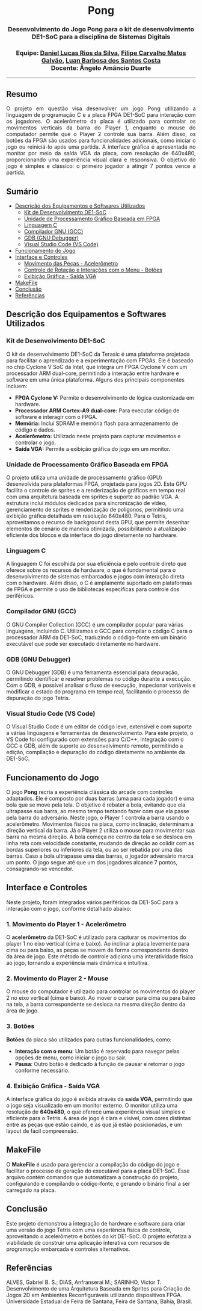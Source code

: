 <h1 align="center"> Pong </h1>
<h3 align="center"> Desenvolvimento do Jogo Pong para o kit de desenvolvimento DE1-SoC para a disciplina de Sistemas Digitais </h3>
<h3 align="center"> Equipe: <a href="https://github.com/Danlrs">Daniel Lucas Rios da Silva</a>, <a href="https://github.com/ripe-glv">Filipe Carvalho Matos Galvão</a>, <a href="https://github.com/luanbsc">Luan Barbosa dos Santos Costa</a><br>
Docente: Ângelo Amâncio Duarte </h3>
<hr>

<div align="justify"> 
<h2> Resumo </h2>
O projeto em questão visa desenvolver um jogo Pong utilizando a linguagem de programação C e a placa FPGA DE1-SoC para interação com os jogadores. O acelerômetro da placa é utilizado para controlar os movimentos verticais da barra do Player 1, enquanto o mouse do computador permite que o Player 2 controle sua barra. Além disso, os botões da FPGA são usados para funcionalidades adicionais, como iniciar o jogo ou reiniciá-lo após uma partida. A interface gráfica é apresentada no monitor por meio da saída VGA da placa, com resolução de 640x480, proporcionando uma experiência visual clara e responsiva. O objetivo do jogo é simples e clássico: o primeiro jogador a atingir 7 pontos vence a partida.
</div>

<h2> Sumário </h2>

- [Descrição dos Equipamentos e Softwares Utilizados](#descrição-dos-equipamentos-e-softwares-utilizados)
  - [Kit de Desenvolvimento DE1-SoC](#kit-de-desenvolvimento-de1-soc)
  - [Unidade de Processamento Gráfico Baseada em FPGA](#unidade-de-processamento-gráfico-baseada-em-fpga)
  - [Linguagem C](#linguagem-c)
  - [Compilador GNU (GCC)](#compilador-gnu-gcc)
  - [GDB (GNU Debugger)](#gdb-gnu-debugger)
  - [Visual Studio Code (VS Code)](#visual-studio-code-vs-code)
- [Funcionamento do Jogo](#funcionamento-do-jogo)
- [Interface e Controles](#interface-e-controles)
  - [Movimento das Peças - Acelerômetro](#movimento-das-peças---acelerômetro)
  - [Controle de Rotação e Interações com o Menu - Botões](#controle-de-rotação-e-interações-com-o-menu---botões)
  - [Exibição Gráfica - Saída VGA](#exibição-gráfica---saída-vga)
- [MakeFile](#makefile)
- [Conclusão](#conclusão)
- [Referências](#referências)

<h2 id="descrição-dos-equipamentos-e-softwares-utilizados">Descrição dos Equipamentos e Softwares Utilizados</h2>

<h3 id="kit-de-desenvolvimento-de1-soc">Kit de Desenvolvimento DE1-SoC</h3>
<p>O kit de desenvolvimento DE1-SoC da Terasic é uma plataforma projetada para facilitar o aprendizado e a experimentação com FPGAs. Ele é baseado no chip Cyclone V SoC da Intel, que integra um FPGA Cyclone V com um processador ARM dual-core, permitindo a interação entre hardware e software em uma única plataforma. Alguns dos principais componentes incluem:</p>
<ul>
  <li><strong>FPGA Cyclone V:</strong> Permite o desenvolvimento de lógica customizada em hardware.</li>
  <li><strong>Processador ARM Cortex-A9 dual-core:</strong> Para executar código de software e interagir com o FPGA.</li>
  <li><strong>Memória:</strong> Inclui SDRAM e memória flash para armazenamento de código e dados.</li>
  <li><strong>Acelerômetro:</strong> Utilizado neste projeto para capturar movimentos e controlar o jogo.</li>
  <li><strong>Saída VGA:</strong> Permite a exibição gráfica do jogo em um monitor.</li>
</ul>

<h3 id="unidade-de-processamento-gráfico-baseada-em-fpga">Unidade de Processamento Gráfico Baseada em FPGA</h3>
<p>O projeto utiliza uma unidade de processamento gráfico (GPU) desenvolvida para plataformas FPGA, projetada para jogos 2D. Esta GPU facilita o controle de sprites e a renderização de gráficos em tempo real com uma arquitetura baseada em sprites e suporte ao padrão VGA. A estrutura inclui módulos dedicados para sincronização de vídeo, gerenciamento de sprites e renderização de polígonos, permitindo uma exibição gráfica detalhada em resolução 640x480. Para o Tetris, aproveitamos o recurso de background desta GPU, que permite desenhar elementos de cenário de maneira otimizada, possibilitando a atualização eficiente dos blocos e da interface do jogo diretamente no hardware.</p>

<h3 id="linguagem-c">Linguagem C</h3>
<p>A linguagem C foi escolhida por sua eficiência e pelo controle direto que oferece sobre os recursos de hardware, o que é fundamental para o desenvolvimento de sistemas embarcados e jogos com interação direta com o hardware. Além disso, o C é amplamente suportado em plataformas de FPGA e permite o uso de bibliotecas específicas para controle dos periféricos.</p>

<h3 id="compilador-gnu-gcc">Compilador GNU (GCC)</h3>
<p>O GNU Compiler Collection (GCC) é um compilador popular para várias linguagens, incluindo C. Utilizamos o GCC para compilar o código C para o processador ARM da DE1-SoC, traduzindo o código-fonte em um binário executável que pode ser executado diretamente no hardware.</p>

<h3 id="gdb-gnu-debugger">GDB (GNU Debugger)</h3>
<p>O GNU Debugger (GDB) é uma ferramenta essencial para depuração, permitindo identificar e resolver problemas no código durante a execução. Com o GDB, é possível analisar o fluxo de execução, inspecionar variáveis e modificar o estado do programa em tempo real, facilitando o processo de depuração do jogo Tetris.</p>

<h3 id="visual-studio-code-vs-code">Visual Studio Code (VS Code)</h3>
<p>O Visual Studio Code é um editor de código leve, extensível e com suporte a várias linguagens e ferramentas de desenvolvimento. Para este projeto, o VS Code foi configurado com extensões para C/C++, integração com o GCC e GDB, além de suporte ao desenvolvimento remoto, permitindo a edição, compilação e depuração do código diretamente no ambiente da DE1-SoC.</p>

<h2 id="funcionamento-do-jogo">Funcionamento do Jogo</h2>
<p>O jogo <strong>Pong</strong> recria a experiência clássica do arcade com controles adaptados. Ele é composto por duas barras (uma para cada jogador) e uma bola que se move pela tela. O objetivo é rebater a bola, evitando que ela ultrapasse sua barra, ao mesmo tempo tentando fazer com que ela passe pela barra do adversário. Neste jogo, o Player 1 controla a barra usando o acelerômetro. Movimentos físicos na placa, como inclinação, determinam a direção vertical da barra. Já o Player 2 utiliza o mouse para movimentar sua barra na mesma direção. A bola começa no centro da tela e se desloca em linha reta com velocidade constante, mudando de direção ao colidir com as bordas superiores ou inferiores da tela, ou ao ser rebatida por uma das barras. Caso a bola ultrapasse uma das barras, o jogador adversário marca um ponto. O jogo segue até que um dos jogadores alcance 7 pontos, consagrando-se vencedor.</p>

<h2 id="interface-e-controles">Interface e Controles</h2>
<p>Neste projeto, foram integrados vários periféricos da DE1-SoC para a interação com o jogo, conforme detalhado abaixo:</p>

<h3 id="movimento-das-peças---acelerômetro">1. Movimento do Player 1 - Acelerômetro</h3>
<p>O <strong>acelerômetro</strong> da DE1-SoC é utilizado para capturar os movimentos do player 1 no eixo vertical (cima e baixo). Ao inclinar a placa levemente para cima ou para baixo, as peças se movem de forma correspondente dentro da área de jogo. Este método de controle adiciona uma interatividade física ao jogo, tornando a experiência mais dinâmica e intuitiva.</p>

<h3 id="movimento-das-peças---mouse">2. Movimento do Player 2 - Mouse</h3>
<p>O mouse do computador é utilizado para controlar os movimentos do player 2 no eixo vertical (cima e baixo). Ao mover o cursor para cima ou para baixo na tela, a barra correspondente se desloca na mesma direção dentro da área de jogo.</p>

<h3 id="controle-de-rotação-e-interações-com-o-menu---botões">3. Botões</h3>
<p><strong>Botões</strong> da placa são utilizados para outras funcionalidades, como:</p>
<ul>
<li><strong>Interação com o menu</strong>: Um botão é reservado para navegar pelas opções de menu, como iniciar o jogo ou sair.</li>
<li><strong>Pausa</strong>: Outro botão é dedicado à função de pausar e retomar o jogo conforme necessário.</li>
</ul>

<h3 id="exibição-gráfica---saída-vga">4. Exibição Gráfica - Saída VGA</h3>
<p>A interface gráfica do jogo é exibida através da <strong>saída VGA</strong>, permitindo que o jogo seja visualizado em um monitor externo. O monitor utiliza uma resolução de <strong>640x480</strong>, o que oferece uma experiência visual simples e eficiente para o Tetris. A área de jogo é clara e visível, com cores distintas entre as peças que estão caindo, e as que já estão posicionadas, e um layout de fácil compreensão.</p>

<h2 id="makefile">MakeFile</h2>
<p>O <strong>MakeFile</strong> é usado para gerenciar a compilação do código do jogo e facilitar o processo de geração do executável para a placa DE1-SoC. Esse arquivo contém comandos que automatizam a construção do projeto, configurando e compilando o código-fonte, e gerando o binário final a ser carregado na placa.</p>

<h2 id="conclusão">Conclusão</h2>
<p>Este projeto demonstrou a integração de hardware e software para criar uma versão do jogo Tetris com uma experiência física de controle, aproveitando o acelerômetro e botões do kit DE1-SoC. O projeto enfatiza a viabilidade de construir uma aplicação interativa com recursos de programação embarcada e controles alternativos.</p>

<h2 id="referências">Referências</h2>
<p>ALVES, Gabriel B. S.; DIAS, Anfranserai M.; SARINHO, Victor T. Desenvolvimento de uma Arquitetura Baseada em Sprites para Criação de Jogos 2D em Ambientes Reconfiguráveis utilizando dispositivos FPGA. Universidade Estadual de Feira de Santana, Feira de Santana, Bahia, Brasil.</p>

